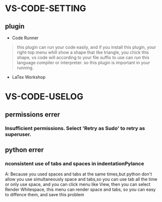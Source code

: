 #  VS-CODE-SETTING #
## plugin ##
- Code Runner
> this plugin can run your code easily, and if you install this plugin, your right-top menu whill show a shape that like triangle, you chick this shape, vs code will according to your file suffix to use can run this language compiler or interpreter. so this plugin is important in your running.
- LaTex Workshop
> 
#  VS-CODE-USELOG #
## permissions errer ##
### Insufficient permissions. Select 'Retry as Sudo' to retry as superuser. ###

## python errer ##
### nconsistent use of tabs and spaces in indentationPylance ###
A: Because you used spaces and tabs at the same times,but python don't allow you use simultaneously space and tabs,so you can use tab all the time or only use space, and you can click menu like View, then you can select Render Whitespace, this menu can render space and tabs, so you can easy to diffence them, and save this problem
